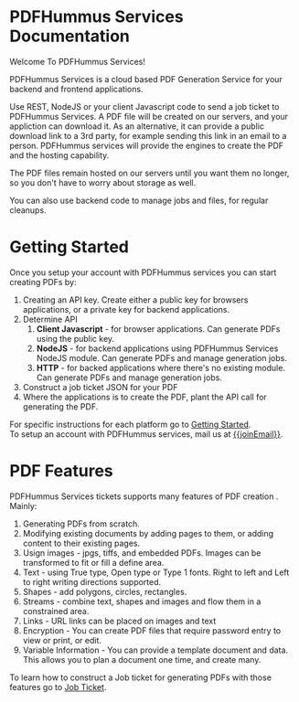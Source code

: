 # PDFHummus Services Documentation

Welcome To PDFHummus Services!

PDFHummus Services is a cloud based PDF Generation Service for your backend and frontend applications.

Use REST, NodeJS or your client Javascript code to send a job ticket to PDFHummus Services. A PDF file will be created on our servers, 
and your appliction can download it. As an alternative, it can provide a public download link to a 3rd party, for example sending this link in an email to a person.
PDFHummus services will provide the engines to create the PDF and the hosting capability. 

The PDF files remain hosted on our servers until you want them no longer, so you don't have to worry about storage as well.

You can also use backend code to manage jobs and files, for regular cleanups.

# Getting Started

Once you setup your account with PDFHummus services you can start creating PDFs by: 

1. Creating an API key. Create either a public key for browsers applications, or a private key for backend applications.
2. Determine API  
    1. **Client Javascript** - for browser applications. Can generate PDFs using the public key.
    2. **NodeJS** - for backend applications using PDFHummus Services NodeJS module. Can generate PDFs and manage generation jobs.
    3. **HTTP** - for backed applications where there's no existing module. Can generate PDFs and manage generation jobs.
3. Construct a job ticket JSON for your PDF
4. Where the applications is to create the PDF, plant the API call for generating the PDF.

For specific instructions for each platform go to [Getting Started](/documentation/getting-started).  
To setup an account with PDFHummus services, mail us at [{{joinEmail}}](mailto:{{joinEmail}}).

# PDF Features

PDFHummus Services  tickets supports many features of PDF creation . Mainly:

1. Generating PDFs from scratch.
2. Modifying existing documents by adding pages to them, or adding content to their existing pages.
3. Usign images - jpgs, tiffs, and embedded PDFs. Images can be transformed to fit or fill a define area.
4. Text - using True type, Open type or Type 1 fonts. Right to left and Left to right writing directions supported.
5. Shapes - add polygons, circles, rectangles.
6. Streams - combine text, shapes and images and flow them in a constrained area.  
7. Links - URL links can be placed on images and text
8. Encryption - You can create PDF files that require password entry to view or print, or edit.
9. Variable Information - You can provide a template document and data. This allows you to plan a document one time, and create many. 

To learn how to construct a Job ticket for generating PDFs with those features go to [Job Ticket](/documentation/job-ticket).